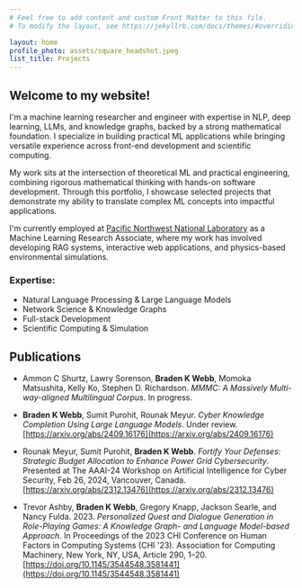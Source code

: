 ```yaml
---
# Feel free to add content and custom Front Matter to this file.
# To modify the layout, see https://jekyllrb.com/docs/themes/#overriding-theme-defaults

layout: home
profile_photo: assets/square_headshot.jpeg
list_title: Projects
---
```


<h2>Welcome to my website!</h2>

I'm a machine learning researcher and engineer with expertise in NLP, deep learning, LLMs, and knowledge graphs, backed by a strong mathematical foundation. I specialize in building practical ML applications while bringing versatile experience across front-end development and scientific computing.

My work sits at the intersection of theoretical ML and practical engineering, combining rigorous mathematical thinking with hands-on software development. Through this portfolio, I showcase selected projects that demonstrate my ability to translate complex ML concepts into impactful applications.

I'm currently employed at [Pacific Northwest National Laboratory](https://www.pnnl.gov/) as a Machine Learning Research Associate, where my work has involved developing RAG systems, interactive web applications, and physics-based environmental simulations.

### Expertise:

- Natural Language Processing & Large Language Models
- Network Science & Knowledge Graphs
- Full-stack Development
- Scientific Computing & Simulation

## Publications

- Ammon C Shurtz, Lawry Sorenson, **Braden K Webb**, Momoka Matsushita, Kelly Ko, Stephen D. Richardson. _MMMC: A Massively Multi-way-aligned Multilingual Corpus_. In progress.

- **Braden K Webb**, Sumit Purohit, Rounak Meyur. _Cyber Knowledge Completion Using Large Language Models_. Under review. [https://arxiv.org/abs/2409.16176](https://arxiv.org/abs/2409.16176)

- Rounak Meyur, Sumit Purohit, **Braden K Webb**. _Fortify Your Defenses: Strategic Budget Allocation to Enhance Power Grid Cybersecurity_. Presented at The AAAI-24 Workshop on Artificial Intelligence for Cyber Security, Feb 26, 2024, Vancouver, Canada. [https://arxiv.org/abs/2312.13476](https://arxiv.org/abs/2312.13476)

- Trevor Ashby, **Braden K Webb**, Gregory Knapp, Jackson Searle, and Nancy Fulda. 2023. _Personalized Quest and Dialogue Generation in Role-Playing Games: A Knowledge Graph- and Language Model-based Approach_. In Proceedings of the 2023 CHI Conference on Human Factors in Computing Systems (CHI '23). Association for Computing Machinery, New York, NY, USA, Article 290, 1–20. [https://doi.org/10.1145/3544548.3581441](https://doi.org/10.1145/3544548.3581441)
